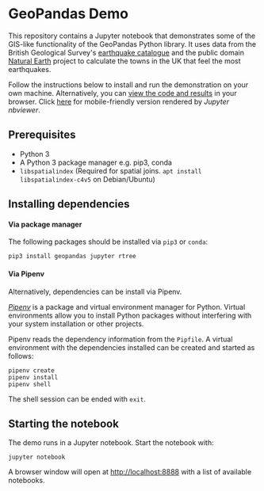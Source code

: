 # GeoPandas Demo

This repository contains a Jupyter notebook that demonstrates some of the
GIS-like functionality of the GeoPandas Python library.  It uses data from the
British Geological Survey's [earthquake catalogue](http://earthquakes.bgs.ac.uk/earthquakes/dataSearch.html) and the public domain [Natural Earth](http://www.naturalearthdata.com) project to calculate the towns in the UK that feel the most earthquakes.

Follow the instructions below to install and run the demonstration on your own
machine.  Alternatively, you can [view the code and
results](GeoPandas_demo.ipynb) in your browser.  Click [here](https://nbviewer.jupyter.org/github/BritishGeologicalSurvey/geopandas-demo/blob/master/GeoPandas_demo.ipynb) for mobile-friendly version rendered by _Jupyter nbviewer_.


## Prerequisites

+ Python 3
+ A Python 3 package manager e.g. pip3, conda
+ `libspatialindex` (Required for spatial joins. `apt install
  libspatialindex-c4v5` on Debian/Ubuntu)


## Installing dependencies

#### Via package manager

The following packages should be installed via `pip3` or `conda`:

```
pip3 install geopandas jupyter rtree
```

#### Via Pipenv

Alternatively, dependencies can be install via Pipenv.

[_Pipenv_](https://docs.pipenv.org) is a package and virtual environment
manager for Python.  Virtual environments allow you to install Python packages
without interfering with your system installation or other projects.

Pipenv reads the dependency information from the `Pipfile`.  A virtual
environment with the dependencies installed can be created and started as
follows:

```
pipenv create
pipenv install
pipenv shell
```

The shell session can be ended with `exit`.


## Starting the notebook

The demo runs in a Jupyter notebook.  Start the notebook with:

```
jupyter notebook
```

A browser window will open at [http://localhost:8888](http://localhost:8888)
with a list of available notebooks.
